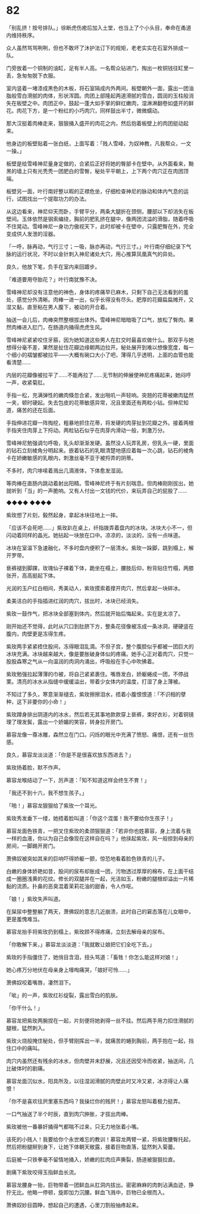 # 82

「别乱挤！按号排队。」徐断虎伤癒后加入土堂，也当上了个小头目，奉命在甬道内维持秩序。

众人虽然骂骂咧咧，但也不敢坏了沐护法订下的规矩，老老实实在石室外排成一队。

门旁放着一个铜制的油缸，足有半人高。一名帮众钻进门，掏出一枚铜钱往缸里一丢，急匆匆脱下衣服。

室内竖着一堵漆成黑色的木板，将石室隔成内外两间。板壁朝外一面，露出一团油脂般雪白滑腻的肉体，形状浑圆。肉团上部隆起两道滑腻的雪白，圆润的玉柱般消失在板壁之中。肉团正中，鼓起一蓬大如手掌的鲜红嫩肉，湿淋淋翻卷如盛开的鲜花。肉花下方，是一个粉红的小巧肉穴，同样鼓出半寸，微微蠕动。

那大汉挺着肉棒走来，狠狠捅入盛开的肉花之内，然后抱着板壁上的肉团挺动起来。

他身边的板壁贴着一张白纸，上面写着：「贱人雪峰，为奴神教，凡我帮众，一文一操。」

板壁是给雪峰神尼量身定做的，合紧后正好将她的臀部卡在壁中。从外面看来，黝黑的墙上只有光秃秃一团肥白的雪臀，秘处平平朝上，上下两个肉穴正在肉团顶端。

板壁另一面，叶行南好整以暇的正襟危坐，仔细检查神尼的脉动和体内气息的运行，试图找出一个提取功力的办法。

从这边看来，神尼仰天而卧，手臂平分，两条大腿折在颈侧，腰部以下却消失在板壁间。玉体依然是钢索编绕，胸前的肥乳挤在腿中，像两团流溢的滑脂，随着呼吸不住晃动。雪峰神尼一身功力傲视天下，此时却被卡在壁中，只露肥臀在外，完全变成供人发泄的淫器。

「一呼，脉再动，气行三寸；一吸，脉亦再动，气行三寸。」叶行南仔细纪录下气脉的运行状况，不时以金针刺入神尼诸处大穴，用心推算凤凰真气的异处。

良久，他放下笔，负手在室内来回踱步。

「难道要用夺胎花？」叶行南犹豫不决。

雪峰神尼却没有注意他的神色，身体的疼痛早已麻木，只剩下自己无法看到的羞处，感觉分外清晰。肉棒一进一出，似乎长得没有尽头。肥厚的花瓣扁扁摊开，又湿又黏，直至粘在男人腹下，被动的开合着。

抽送一会儿后，肉棒突然整根拔出体外。雪峰神尼暗暗吸了口气，放松了臀肉。果然肉棒进入肛门，在肠道内捅得虎虎生风。

雪峰神尼紧紧咬住牙箍，因为她知道这些男人在肛交时最喜欢做什么。那双手与她想得分毫不差，果然是扯住花瓣边缘朝两边拉开。秘处展开到难以想像宽度，每一个细小的褶皱都被拉平——大概有碗口大小了吧，薄得几乎透明，上面的血管也能看清楚……

内层的花瓣像被拉平了……不能再拉了……无节制的伸展使神尼疼痛起来，她闷哼一声，收紧菊肛。

手指一松，充满弹性的嫩肉倏忽合紧，发出啪叽一声轻响。突翘的花蒂被嫩肉猛然一夹，顿时硬起。失去包皮的花蒂敏感异常，况且里面还有两粒小钻。但神尼知道，痛苦的还在后面。

手指伸进花瓣一阵掏挖，粗暴地抓住花蒂，将发硬的肉芽扯到花瓣之外。接着两根手指夹住肉芽上下捋动。两粒钻石似乎在肉芽内滑动一般，刺激万分。

雪峰神尼勉强调匀呼吸，乳头却渐渐发硬。虽然没人玩弄乳房，但乳头一硬，里面的钻石立刻棱角分明起来。嵌着钻石的乳眼清楚地感应着每一次心跳，钻石的棱角卡在娇嫩敏感的乳眼内，刺激丝毫不亚于被捋弄的阴蒂。

不多时，肉穴哆嗦着溅出几滴液体，下体愈发湿润。

等肉棒在直肠内跳动着射出阳精。雪峰神尼终于有片刻喘息。但肉棒刚刚拔出，她就听到「当」的一声脆响。又有人付出一文钱的代价，来玩弄自己的屁股了……

◆◆◆◆ ◆◆◆◆

紫玫想了片刻，毅然起身，拿起冰块往地上一摔。

「应该不会死吧……」紫玫趴在桌上，纤指拨弄着盘内的冰块。冰块大小不一，但闪动着同样的晶光。她拈起一块放在口中。凉凉的，淡淡的，没有一点味道。

冰块在室温下急速融化，不多时盘内便积了一层清水。紫玫一跺脚，跳到榻上，解开罗带。

亵裤褪到脚踝，玫瑰仙子裸着下体，跪坐在榻上，腰肢后仰，粉背贴住竹榻，两膝张开，高高挺起下体。

光润的玉户红白相间，秀美动人，紫玫摸索着撑开肉穴，然后拿起一块碎冰。

柔美洁白的手指插进红润的肉穴，拔出时，冰块已经消失。

紫玫一鼓作气，把冰块全部塞到体内，然后就开始后悔起来。实在是太凉了。

刚开始还不觉得，此时从穴口到肚脐下方，整条花径像被冻成一条冰洞，硬硬竖在腹内，肉壁更是冻得生疼。

紫玫两手紧紧捂住股间，冻得眼泪乱滴。不但子宫，整个腹腔似乎都被一团巨大的冰块充满。冰块越来越大，像是要胀破身体似的疼痛。她手心正对着肉穴，只觉一股股森寒之气从一向温润的肉洞内涌出，呼吸般在手心中吹拂着。

紫玫勉强拉起薄薄的巾被，将自己紧紧裹住。嘴唇发白，娇躯蜷成一团，不停战栗。清亮的冰水从指缝中缓缓溢出，带着少女体内的温度，打湿了身上薄被。

不知过了多久，寒意渐渐褪去，紫玫擦擦泪水，捂着小腹恨恨道：「不识相的孽种，这下非要你的小命！」

紫玫蹲身排出阴道内的冰水，然后若无其事地款款穿上亵裤，束好衣衫，对着铜镜理了理发鬓，露出一个娇媚的笑容，转身拉开房门。

慕容龙像一尊冰雕，森然立在门口。闪烁的眼光中充满了愤怒、痛恨，还有一丝伤感。

良久，慕容龙淡淡道：「你是不是很喜欢放东西进去？」

紫玫扬着脸，默不作声。

慕容龙喉结动了一下，厉声道：「知不知道这样会终生不育！」

「我还不到十六，我不想生孩子。」

「啪！」慕容龙狠狠给了紫玫一个耳光。

紫玫秀发垂下一缕，她捂着脸叫道：「你这个混蛋！我不要给你生孩子！」

慕容龙面色铁青，一把叉住紫玫的柔颈狠狠道：「若非你也姓慕容，身上流着与我一样的血液，你以为自己会像现在这样自在吗？」他挟起紫玫，风一般掠到母亲的房间，一脚踢开房门。

萧佛奴被突如其来的巨响吓得娇躯一颤，惊恐地看着脸色铁青的儿子。

白嫩的身体娇艳如昔，股间的尿布却胀成一团，污物透过厚厚的棉布，在上面干结成一圈圈浅黄的花纹。修长的双腿并在一起，光洁如玉，粉嫩的腿根却溢出一片稀黏的流质。扑鼻的恶臭混着茉莉花油的甜香，令人作呕。

「娘！」紫玫失声叫道。

在屎尿中整整躺了两天，萧佛奴的意志几近崩溃，此时自己的窘态落在儿女眼中，更是羞愧难当。

慕容龙抬手将紫玫扔到榻上，紫玫顾不得疼痛，立刻去解母亲的尿布。

「你敢解下来，」慕容龙淡淡道：「我就敢让娘把它们全吃下去。」

紫玫的手指僵住了，她俏目含泪，扭头骂道：「畜牲！你怎么能这样对娘！」

她心疼万分地伏在母亲身上嚎啕痛哭，「娘好可怜……」

萧佛奴咬着嘴唇，凄然泪下。

「呲」的一声，紫玫红衫绽裂，露出雪白的肌肤。

「你干什么！」

慕容龙把紫玫两腕捏在一起，片刻便将她剥得一丝不挂。然后两手用力扣住滑腻的腿根，猛然刺入。

紫玫火烧般掩住秘处，但手臂刚挥出一半，就痛苦的蜷到胸前，两手抱在一起，挡住口中的痛叫。

肉穴内虽然还有残余的冰水，但肉壁并未舒展，况且还因受冷而收紧，抽送间，几比破体时的剧痛。

慕容龙面沉似水，阳具所及，以往湿润滑腻的肉壁此时又冷又紧，冰凉得让人痛恨！

「你不是喜欢往屄里塞东西吗？我操烂你的贱屄！」慕容龙怒叫着极力挺弄。

一口气抽送了半个时辰，直到肉穴肿胀，才拔出肉棒。

紫玫被他一番暴奸捅得气都喘不过来，只无力地张着小嘴。

该死的小贱人！我要给你个永世难忘的教训！慕容龙两臂一紧，将紫玫腰臀托起，然后把粉腿掰到身下，让她下体朝天敞露，接着巨物直落，猛然刺入菊蕾。

后庭被一只铁拳毫不留情地捅入，娇嫩的肛肉应声撕裂，肠道被狠狠拉直。

剧痛下紫玫咬得玉指鲜血长流。

慕容龙腰身一抬，巨物带着一团鲜血从肛洞内拔出。密密麻麻的肉刺沾满血迹，狰狞无比。他略一停顿，旋即加力沉腰。鲜血飞溅中，巨物已全根而入。

萧佛奴妙目圆睁，想起自己的遭遇，心里刀割般抽疼起来。
